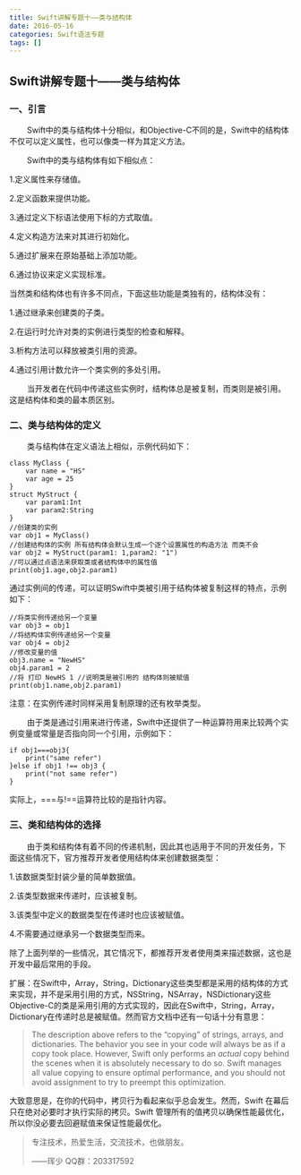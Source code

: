 ```yaml
---
title: Swift讲解专题十——类与结构体
date: 2016-05-16
categories: Swift语法专题
tags: []
---
```

## Swift讲解专题十——类与结构体

### 一、引言

        Swift中的类与结构体十分相似，和Objective-C不同的是，Swift中的结构体不仅可以定义属性，也可以像类一样为其定义方法。

        Swift中的类与结构体有如下相似点：

1.定义属性来存储值。

2.定义函数来提供功能。

3.通过定义下标语法使用下标的方式取值。

4.定义构造方法来对其进行初始化。

5.通过扩展来在原始基础上添加功能。

6.通过协议来定义实现标准。

当然类和结构体也有许多不同点，下面这些功能是类独有的，结构体没有：

1.通过继承来创建类的子类。

2.在运行时允许对类的实例进行类型的检查和解释。

3.析构方法可以释放被类引用的资源。

4.通过引用计数允许一个类实例的多处引用。

        当开发者在代码中传递这些实例时，结构体总是被复制，而类则是被引用。这是结构体和类的最本质区别。

### 二、类与结构体的定义

        类与结构体在定义语法上相似，示例代码如下：

```
class MyClass {
    var name = "HS"
    var age = 25
}
struct MyStruct {
    var param1:Int
    var param2:String
}
//创建类的实例
var obj1 = MyClass()
//创建结构体的实例 所有结构体会默认生成一个逐个设置属性的构造方法 而类不会
var obj2 = MyStruct(param1: 1,param2: "1")
//可以通过点语法来获取类或者结构体中的属性值
print(obj1.age,obj2.param1)
```

通过实例间的传递，可以证明Swift中类被引用于结构体被复制这样的特点，示例如下：

```
//将类实例传递给另一个变量
var obj3 = obj1
//将结构体实例传递给另一个变量
var obj4 = obj2
//修改变量的值
obj3.name = "NewHS"
obj4.param1 = 2
//将 打印 NewHS 1 //说明类是被引用的 结构体则被赋值
print(obj1.name,obj2.param1)
```

注意：在实例传递时同样采用复制原理的还有枚举类型。

        由于类是通过引用来进行传递，Swift中还提供了一种运算符用来比较两个实例变量或常量是否指向同一个引用，示例如下：

```
if obj1===obj3{
    print("same refer")
}else if obj1 !== obj3 {
    print("not same refer")
}
```

实际上，===与!==运算符比较的是指针内容。

### 三、类和结构体的选择

        由于类和结构体有着不同的传递机制，因此其也适用于不同的开发任务，下面这些情况下，官方推荐开发者使用结构体来创建数据类型：

1.该数据类型封装少量的简单数据值。

2.该类型数据来传递时，应该被复制。

3.该类型中定义的数据类型在传递时也应该被赋值。

4.不需要通过继承另一个数据类型而来。

除了上面列举的一些情况，其它情况下，都推荐开发者使用类来描述数据，这也是开发中最后常用的手段。

扩展：在Swift中，Array，String，Dictionary这些类型都是采用的结构体的方式来实现，并不是采用引用的方式，NSString，NSArray，NSDictionary这些Objective-C的类是采用引用的方式实现的，因此在Swift中，String，Array，Dictionary在传递时总是被赋值。然而官方文档中还有一句话十分有意思：

> The description above refers to the “copying” of strings, arrays, and dictionaries. The behavior you see in your code will always be as if a copy took place. However, Swift only performs an _actual_ copy behind the scenes when it is absolutely necessary to do so. Swift manages all value copying to ensure optimal performance, and you should not avoid assignment to try to preempt this optimization.

大致意思是，在你的代码中，拷贝行为看起来似乎总会发生。然而，Swift 在幕后只在绝对必要时才执行实际的拷贝。Swift 管理所有的值拷贝以确保性能最优化，所以你没必要去回避赋值来保证性能最优化。

> 专注技术，热爱生活，交流技术，也做朋友。
> 
> ——珲少 QQ群：203317592
